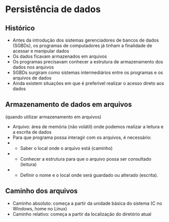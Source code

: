 <!-- 
Aula 19: técnicas de programação IMPACTA 11 de Outubro de 2024
Anotações e comentários feitos por Gabriel Muchon Pavanelli (github: gblsunn)  
 -->
# Persistência de dados

## Histórico
* Antes da introdução dos sistemas gerenciadores de bancos de dados (SGBDs), os programas de computadores já tinham a finalidade de acessar e manipular dados
* Os dados ficavam armazenados em arquivos
* Os programas precisavam conhecer a estrutura de armazenamento dos dados nos arquivos
* SGBDs surgiram como sistemas intermediários entre os programas e os arquivos de dados 
* Ainda existem situações em que é preferível realizar o acesso direto aos dados

## Armazenamento de dados em arquivos 
(quando utilizar armazenamento em arquivos)

* Arquivo: área de memória (não volátil) onde podemos realizar a leitura e a escrita de dados
* Para que programa possa interagir com os arquivos, é necessário:
* * Saber o local onde o arquivo está (caminho)
* * Conhecer a estrutura para que o arquivo possa ser consultado (leitura)
* * Definir o nome e o local onde será guardado ou alterado (escrita).

## Caminho dos arquivos
* Caminho absoluto: começa a partir da unidade básica do sistema (C no Windows, home no Linux)
* Caminho relativo: começa a partir da localização do diretório atual